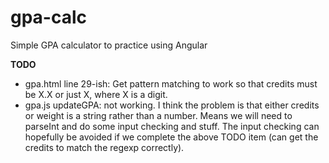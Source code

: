 # gpa-calc
Simple GPA calculator to practice using Angular

<b>TODO</b>
<ul>
  <li>gpa.html line 29-ish: Get pattern matching to work so that credits must be X.X or just X, where X is a digit.
  <li>gpa.js updateGPA: not working. I think the problem is that either credits or weight is a string rather than a number. Means we will need to parseInt and do some input checking and stuff. The input checking can hopefully be avoided if we complete the above TODO item (can get the credits to match the regexp correctly).
</ul>
